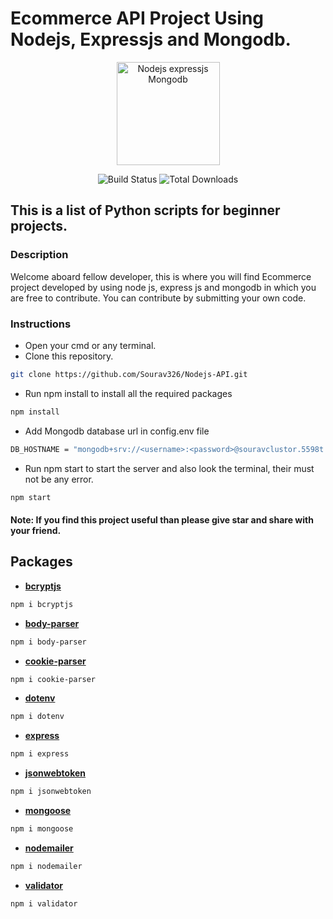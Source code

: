 # Ecommerce API Project Using Nodejs, Expressjs and Mongodb.

<p align="center"><img alt="Nodejs expressjs Mongodb" src="https://miro.medium.com/max/600/1*NFTgwZ_TUmceZnSHCundBw.jpeg" width="165"/></p>
<p align="center">
<img src="https://img.shields.io/github/license/larymak/Python-project-Scripts" alt="Build Status">
<img src="https://img.shields.io/github/issues/larymak/Python-project-Scripts" alt="Total Downloads">
</p>

## This is a list of Python scripts for beginner projects.

### Description

Welcome aboard fellow developer, this is where you will find Ecommerce project developed by using node js, express js and mongodb in which you are free to contribute.
You can contribute by submitting your own code.


### Instructions

- Open your cmd or any terminal.
- Clone this repository.
```bash
git clone https://github.com/Sourav326/Nodejs-API.git
```
- Run npm install to install all the required packages
```bash
npm install
```
- Add Mongodb database url in config.env file
```bash
DB_HOSTNAME = "mongodb+srv://<username>:<password>@souravclustor.5598t.mongodb.net/<database name>?retryWrites=true&w=majority"
```
- Run npm start to start the server and also look the terminal, their must not be any error.
```bash
npm start
```


#### Note: If you find this project useful than please give star and share with your friend.

## Packages

- **[bcryptjs](https://www.npmjs.com/package/bcryptjs)**
```bash
npm i bcryptjs
```
- **[body-parser](https://www.npmjs.com/package/body-parser)**
```bash
npm i body-parser
```
- **[cookie-parser](https://www.npmjs.com/package/cookie-parser)**
```bash
npm i cookie-parser
```
- **[dotenv](https://www.npmjs.com/package/dotenv)**
```bash
npm i dotenv
```
- **[express](https://www.npmjs.com/package/express)**
```bash
npm i express
```
- **[jsonwebtoken](https://www.npmjs.com/package/jsonwebtoken)**
```bash
npm i jsonwebtoken
```
- **[mongoose](https://www.npmjs.com/package/mongoose)**
```bash
npm i mongoose
```
- **[nodemailer](https://www.npmjs.com/package/nodemailer)**
```bash
npm i nodemailer
```
- **[validator](https://www.npmjs.com/package/validator)**
```bash
npm i validator
```
